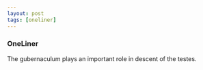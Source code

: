 ```yaml
---
layout: post
tags: [oneliner]
---
```



### OneLiner

The gubernaculum plays an important role in descent of the testes.
